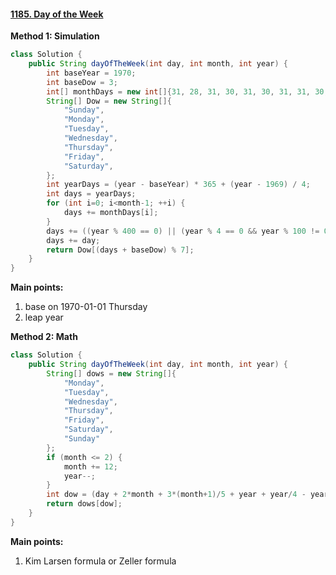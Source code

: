 #### [1185. Day of the Week](https://leetcode-cn.com/problems/day-of-the-week/)

**Method 1: Simulation**

```java
class Solution {
    public String dayOfTheWeek(int day, int month, int year) {
        int baseYear = 1970;
        int baseDow = 3;
        int[] monthDays = new int[]{31, 28, 31, 30, 31, 30, 31, 31, 30, 31, 30, 31};
        String[] Dow = new String[]{
            "Sunday",
            "Monday",
            "Tuesday",
            "Wednesday",
            "Thursday",
            "Friday",
            "Saturday",
        };
        int yearDays = (year - baseYear) * 365 + (year - 1969) / 4;
        int days = yearDays;
        for (int i=0; i<month-1; ++i) {
            days += monthDays[i];
        }
        days += ((year % 400 == 0) || (year % 4 == 0 && year % 100 != 0)) && month > 2 ? 1 : 0;
        days += day;
        return Dow[(days + baseDow) % 7];
    }
}

```

**Main points:** 

1. base on 1970-01-01 Thursday
2. leap year



**Method 2: Math**

```java
class Solution {
    public String dayOfTheWeek(int day, int month, int year) {
        String[] dows = new String[]{
            "Monday",
            "Tuesday",
            "Wednesday",
            "Thursday",
            "Friday",
            "Saturday",
            "Sunday"
        };
        if (month <= 2) {
            month += 12;
            year--;
        }
        int dow = (day + 2*month + 3*(month+1)/5 + year + year/4 - year/100 + year/400) % 7;
        return dows[dow];
    }
}
```

**Main points:** 

1. Kim Larsen formula or Zeller formula